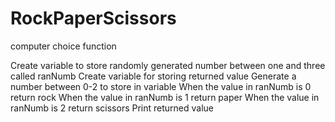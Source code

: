 # RockPaperScissors

computer choice function

Create variable to store randomly generated number between one and three called ranNumb
Create variable for storing returned value 
Generate a number between 0-2 to store in variable
When the value in ranNumb is 0 return rock
When the value in ranNumb is 1 return paper
When the value in ranNumb is 2 return scissors
Print returned value



                                                                                                                                   